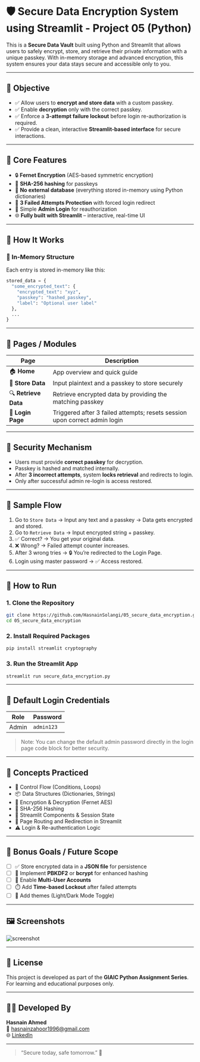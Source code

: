 # 🛡️ Secure Data Encryption System using Streamlit - Project 05 (Python)

This is a **Secure Data Vault** built using Python and Streamlit that allows users to safely encrypt, store, and retrieve their private information with a unique passkey. With in-memory storage and advanced encryption, this system ensures your data stays secure and accessible only to you.

---

## 🎯 Objective

- ✅ Allow users to **encrypt and store data** with a custom passkey.
- ✅ Enable **decryption** only with the correct passkey.
- ✅ Enforce a **3-attempt failure lockout** before login re-authorization is required.
- ✅ Provide a clean, interactive **Streamlit-based interface** for secure interactions.

---

## 🔐 Core Features

- 🔒 **Fernet Encryption** (AES-based symmetric encryption)
- 🔐 **SHA-256 hashing** for passkeys
- 🚫 **No external database** (everything stored in-memory using Python dictionaries)
- 🚷 **3 Failed Attempts Protection** with forced login redirect
- 🔑 Simple **Admin Login** for reauthorization
- 🌐 **Fully built with Streamlit** – interactive, real-time UI

---

## 🧩 How It Works

### 🔄 In-Memory Structure

Each entry is stored in-memory like this:

```python
stored_data = {
  "some_encrypted_text": {
    "encrypted_text": "xyz",
    "passkey": "hashed_passkey",
    "label": "Optional user label"
  },
  ...
}
```

---

## 📁 Pages / Modules

| Page              | Description                                                                 |
|-------------------|-----------------------------------------------------------------------------|
| 🏠 **Home**        | App overview and quick guide                                                |
| 📂 **Store Data**  | Input plaintext and a passkey to store securely                            |
| 🔍 **Retrieve Data**| Retrieve encrypted data by providing the matching passkey                  |
| 🔑 **Login Page**   | Triggered after 3 failed attempts; resets session upon correct admin login |

---

## 🔐 Security Mechanism

- Users must provide **correct passkey** for decryption.
- Passkey is hashed and matched internally.
- After **3 incorrect attempts**, system **locks retrieval** and redirects to login.
- Only after successful admin re-login is access restored.

---

## 🧪 Sample Flow

1. Go to `Store Data` → Input any text and a passkey → Data gets encrypted and stored.
2. Go to `Retrieve Data` → Input encrypted string + passkey.
3. ✅ Correct? → You get your original data.
4. ❌ Wrong? → Failed attempt counter increases.
5. After 3 wrong tries → 🔒 You’re redirected to the Login Page.
6. Login using master password → ✅ Access restored.

---

## 🚀 How to Run

### 1. Clone the Repository

```bash
git clone https://github.com/HasnainSolangi/05_secure_data_encryption.git
cd 05_secure_data_encryption
```

### 2. Install Required Packages

```bash
pip install streamlit cryptography
```

### 3. Run the Streamlit App

```bash
streamlit run secure_data_encryption.py
```

---

## 🔑 Default Login Credentials

| Role   | Password   |
|--------|------------|
| Admin  | `admin123` |

> Note: You can change the default admin password directly in the login page code block for better security.

---

## 🧠 Concepts Practiced

- 🔁 Control Flow (Conditions, Loops)
- 📦 Data Structures (Dictionaries, Strings)
- 🔐 Encryption & Decryption (Fernet AES)
- 🧂 SHA-256 Hashing
- 🧠 Streamlit Components & Session State
- 🔁 Page Routing and Redirection in Streamlit
- ⚠️ Login & Re-authentication Logic

---

## 📌 Bonus Goals / Future Scope

- [ ] ✅ Store encrypted data in a **JSON file** for persistence
- [ ] 🔐 Implement **PBKDF2** or **bcrypt** for enhanced hashing
- [ ] 👥 Enable **Multi-User Accounts**
- [ ] ⏱️ Add **Time-based Lockout** after failed attempts
- [ ] 🎨 Add themes (Light/Dark Mode Toggle)

---

## 🖼️ Screenshots

![screenshot](https://via.placeholder.com/900x500?text=Secure+Data+Encryption+System+%7C+Streamlit+UI)

---

## 📜 License

This project is developed as part of the **GIAIC Python Assignment Series**.  
For learning and educational purposes only.

---

## 👨‍🎓 Developed By

**Hasnain Ahmed**  
📧 hasnainzahoor1996@gmail.com  
🌐 [LinkedIn](https://www.linkedin.com/in/hasnainahmed90s/)

---

> “Secure today, safe tomorrow.” 🔐
```